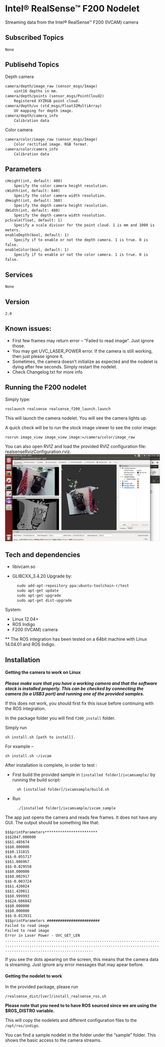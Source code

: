 # Intel&reg; RealSense&trade; F200 Nodelet

Streaming data from the Intel&reg; RealSense&trade; F200 (IVCAM) camera

## Subscribed Topics
    None


## Publisehd Topics

Depth camera

    camera/depth/image_raw (sensor_msgs/Image)
        uint16 depths in mm.
    camera/depth/points (sensor_msgs/PointCloud2)
        Registered XYZRGB point cloud.
    camera/depth/uv (std_msgs/Float32MultiArray)
        UV mapping for depth image.
    camera/depth/camera_info
        Calibration data

Color camera

    camera/color/image_raw (sensor_msgs/Image)
        Color rectified image. RGB format.
    camera/color/camera_info
        Calibration data

## Parameters
    cHeight(int, default: 480) 
        Specify the color camera height resolution.
    cWidth(int, default: 640)
        Specify the color camera width resolution.
    dHeight(int, default: 360)
        Specify the depth camera height resolution.
    dWidth(int, default: 480)
        Specify the depth camera width resolution.
    pcScale(float, default: 1)
        Specify a scale divisor for the point cloud. 1 is mm and 1000 is meters.
    enableDepth(bool, default: 1) 
        Specify if to enable or not the depth camera. 1 is true. 0 is false.
    enableColor(bool, default: 1) 
        Specify if to enable or not the color camera. 1 is true. 0 is false.

## Services
    None


## Version
    2.0

## Known issues:
* First few frames may return error – “Failed to read image”. Just ignore those.
* You may get UVC_LASER_POWER error. If the camera is still working, then just please ignore it.
* Sometimes, the camera doesn’t initialize as expected and the nodelet is dying after few seconds. Simply restart the nodelet.
* Check Changelog.txt for more info


## Running the F200 nodelet
Simply type:

    roslaunch realsense realsense_f200_launch.launch

This will launch the camera nodelet. You will see the camera lights up.

A quick check will be to run the stock image viewer to see the color image:

    rosrun image_view image_view image:=/camera/color/image_raw

You can also open RVIZ and load the provided RVIZ configuration file: realsenseRvizConfiguration.rviz.
![](realsenseRvizScreenshot.png)

## Tech and dependencies 

* libivcam.so
* GLIBCXX_3.4.20
    Upgrade by:

        sudo add-apt-repository ppa:ubuntu-toolchain-r/test
        sudo apt-get update
        sudo apt-get upgrade
        sudo apt-get dist-upgrade

System:

* Linux 12.04+
* ROS Indigo
* F200 (IVCAM) camera

** The ROS integration has been tested on a 64bit machine with Linux 14.04.01 and ROS Indigo.

## Installation

#### Getting the camera to work on Linux
<b><i>Please make sure that you have a working camera and that the software stack is installed properly. This can be checked by connecting the camera (to a USB3 port) and running one of the provided samples.</b></i>

If this does not work, you should first fix this issue before continuing with the ROS integration.

In the package folder you will find ```f200_install``` folder.

Simply run 

    sh install.sh [path to install]. 

For example – 

    sh install.sh ~/ivcam

After installation is complete, in order to test :

* First build the provided sample in ```[installed folder]/ivcamsample/``` by running the build script: 

        sh [installed folder]/ivcamsample/build.sh

* Run 

        ./[installed folder]/ivcamsample/ivcam_sample 

The app just opens the camera and reads few frames. It does not have any GUI. The output should be something like that:

    $$$printParameters************************
    $$$2047.000000
    $$$1.485674
    $$$0.000000
    $$$0.131815
    $$$-0.055717
    $$$1.886967
    $$$-0.029558
    $$$0.000000
    $$$0.002917
    $$$-0.003724
    $$$1.420024
    $$$1.420011
    $$$0.999993
    $$$24.606842
    $$$0.000000
    $$$0.000000
    $$$-0.013931
    $$$printParameters ########################
    Failed to read image
    Failed to read image
    Error in Laser Power - UVC_GET_LEN
    ........................................................................
    ................................................................................
    ........................................


If you see the dots apearing on the screen, this means that the camera data is streaming. Just ignore any error messages that may apear before. 

#### Getting the nodelet to work

In the provided package, please run

    /realsense_dist/[ver]/install_realsense_ros.sh

<b> Please note that you need to to have ROS sourced since we are using the $ROS_DISTRO variable. </b>

This will copy the nodelets and different configuration files to the ```/opt/ros/indigo```.

You can find a sample nodelet in the folder under the “sample” folder. This shows the basic access to the camera streams.

